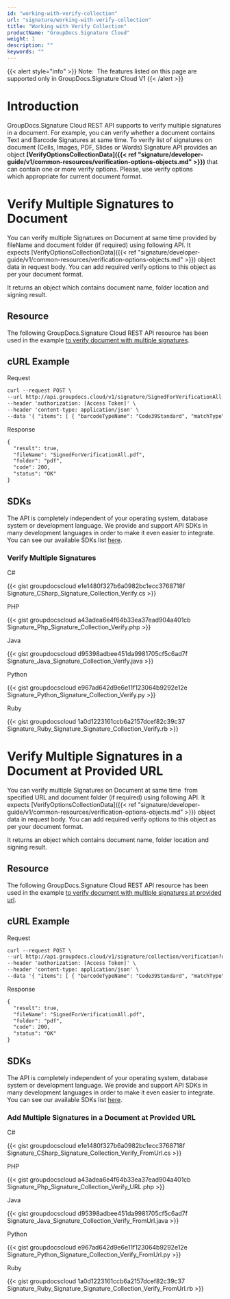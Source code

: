 ```yaml
---
id: "working-with-verify-collection"
url: "signature/working-with-verify-collection"
title: "Working with Verify Collection"
productName: "GroupDocs.Signature Cloud"
weight: 1
description: ""
keywords: ""
---
```


{{< alert style="info" >}}
Note:  The features listed on this page are supported only in GroupDocs.Signature Cloud V1
{{< /alert >}}










# Introduction #

GroupDocs.Signature Cloud REST API supports to verify multiple signatures in a document. For example, you can verify whether a document contains Text and Barcode Signatures at same time. To verify list of signatures on document (Cells, Images, PDF, Slides or Words) Signature API provides an object **[VerifyOptionsCollectionData]({{< ref "signature/developer-guide/v1/common-resources/verification-options-objects.md" >}})** that can contain one or more verify options. Please, use verify options which appropriate for current document format.

# Verify Multiple Signatures to Document #

You can verify multiple Signatures on Document at same time provided by fileName and document folder (if required) using following API. It expects [VerifyOptionsCollectionData]({{< ref "signature/developer-guide/v1/common-resources/verification-options-objects.md" >}}) object data in request body. You can add required verify options to this object as per your document format.

It returns an object which contains document name, folder location and signing result.

## Resource ##

The following GroupDocs.Signature Cloud REST API resource has been used in the example [to verify document with multiple signatures](https://apireference.groupdocs.cloud/signature/#!/Verification/PostVerificationCollection).

## cURL Example ##





 Request

```html 
curl --request POST \
--url http://api.groupdocs.cloud/v1/signature/SignedForVerificationAll.pdf/collection/verification?folder#storage \
--header 'authorization: [Access Token]' \
--header 'content-type: application/json' \
--data '{ "items": [ { "barcodeTypeName": "Code39Standard", "matchType": "Contains", "text": "123456789012", "verifyAllPages": true, "isValid": false, "documentPageNumber": 1, "pagesSetup": { "firstPage": false, "lastPage": true, "oddPages": false, "evenPages": true, "pageNumbers": [  1 ] }, "OptionsType": "PdfVerifyBarcodeOptionsData" }, { "password": "1234567890", "certificateGuid": "certificates\SherlockHolmes.pfx", "isValid": false, "documentPageNumber": 1, "pagesSetup": { "firstPage": false, "lastPage": true, "oddPages": false, "evenPages": true, "pageNumbers": [  1 ] }, "OptionsType": "PdfVerifyDigitalOptionsData" } ], "isValid": false }'

 ```




 Response

```html 
{
  "result": true,
  "fileName": "SignedForVerificationAll.pdf",
  "folder": "pdf",
  "code": 200,
  "status": "OK"
}
 ```






## SDKs ##

The API is completely independent of your operating system, database system or development language. We provide and support API SDKs in many development languages in order to make it even easier to integrate. You can see our available SDKs list [here](https://github.com/groupdocs-signature-cloud).

### Verify Multiple Signatures ###




 C#




{{< gist groupdocscloud e1e1480f327b6a0982bc1ecc3768718f Signature_CSharp_Signature_Collection_Verify.cs >}}







 PHP




{{< gist groupdocscloud a43adea6e4f64b33ea37ead904a401cb Signature_Php_Signature_Collection_Verify.php >}}







 Java




{{< gist groupdocscloud d95398adbee451da9981705cf5c6ad7f Signature_Java_Signature_Collection_Verify.java >}}







 Python




{{< gist groupdocscloud e967ad642d9e6e11f123064b9292e12e Signature_Python_Signature_Collection_Verify.py >}}







 Ruby




{{< gist groupdocscloud 1a0d1223161ccb6a2157dcef82c39c37 Signature_Ruby_Signature_Signature_Collection_Verify.rb >}}






 

# Verify Multiple Signatures in a Document at Provided URL #

You can verify multiple Signatures on Document at same time  from specified URL and document folder (if required) using following API. It expects [VerifyOptionsCollectionData]({{< ref "signature/developer-guide/v1/common-resources/verification-options-objects.md" >}}) object data in request body. You can add required verify options to this object as per your document format.

It returns an object which contains document name, folder location and signing result.

## Resource ##

The following GroupDocs.Signature Cloud REST API resource has been used in the example [to verify document with multiple signatures at provided url](https://apireference.groupdocs.cloud/signature/#!/Verification/PostVerificationCollection).

## cURL Example ##





 Request

```html 
curl --request POST \
--url http://api.groupdocs.cloud/v1/signature/collection/verification?url#https%3a%2f%2fwww.dropbox.com%2fs%2fumokluz338w4ng7%2fone-page.docx%3fdl%3d1 \
--header 'authorization: [Access Token]' \
--header 'content-type: application/json' \
--data '{ "items": [ { "barcodeTypeName": "Code39Standard", "matchType": "Contains", "text": "123456789012", "verifyAllPages": true, "isValid": false, "documentPageNumber": 1, "pagesSetup": { "firstPage": false, "lastPage": true, "oddPages": false, "evenPages": true, "pageNumbers": [  1 ] }, "OptionsType": "PdfVerifyBarcodeOptionsData" }, { "password": "1234567890", "certificateGuid": "certificates\SherlockHolmes.pfx", "isValid": false, "documentPageNumber": 1, "pagesSetup": { "firstPage": false, "lastPage": true, "oddPages": false, "evenPages": true, "pageNumbers": [  1 ] }, "OptionsType": "PdfVerifyDigitalOptionsData" } ], "isValid": false }'

 ```




 Response

```html 
{
  "result": true,
  "fileName": "SignedForVerificationAll.pdf",
  "folder": "pdf",
  "code": 200,
  "status": "OK"
}
 ```






## SDKs ##

The API is completely independent of your operating system, database system or development language. We provide and support API SDKs in many development languages in order to make it even easier to integrate. You can see our available SDKs list [here](https://github.com/groupdocs-signature-cloud).

### Add Multiple Signatures in a Document at Provided URL ###





 C#




{{< gist groupdocscloud e1e1480f327b6a0982bc1ecc3768718f Signature_CSharp_Signature_Collection_Verify_FromUrl.cs >}}







 PHP




{{< gist groupdocscloud a43adea6e4f64b33ea37ead904a401cb Signature_Php_Signature_Collection_Verify_URL.php >}}







 Java




{{< gist groupdocscloud d95398adbee451da9981705cf5c6ad7f Signature_Java_Signature_Collection_Verify_FromUrl.java >}}







 Python




{{< gist groupdocscloud e967ad642d9e6e11f123064b9292e12e Signature_Python_Signature_Collection_Verify_FromUrl.py >}}







 Ruby




{{< gist groupdocscloud 1a0d1223161ccb6a2157dcef82c39c37 Signature_Ruby_Signature_Signature_Collection_Verify_FromUrl.rb >}}






